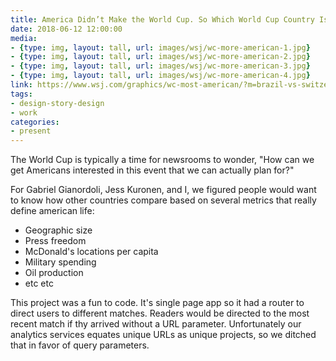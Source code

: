 ```yaml
---
title: America Didn’t Make the World Cup. So Which World Cup Country Is the Most American?
date: 2018-06-12 12:00:00
media:
- {type: img, layout: tall, url: images/wsj/wc-more-american-1.jpg}
- {type: img, layout: tall, url: images/wsj/wc-more-american-2.jpg}
- {type: img, layout: tall, url: images/wsj/wc-more-american-3.jpg}
- {type: img, layout: tall, url: images/wsj/wc-more-american-4.jpg}
link: https://www.wsj.com/graphics/wc-most-american/?m=brazil-vs-switzerland
tags:
- design-story-design
- work
categories:
- present
---
```


The World Cup is typically a time for newsrooms to wonder, "How can we get Americans interested in this event that we can actually plan for?"

For Gabriel Gianordoli, Jess Kuronen, and I, we figured people would want to know how other countries compare based on several metrics that really define american life:

- Geographic size
- Press freedom
- McDonald's locations per capita
- Military spending
- Oil production
- etc etc

This project was a fun to code. It's single page app so it had a router to direct users to different matches. Readers would be directed to the most recent match if thy arrived without a URL parameter. Unfortunately our analytics services equates unique URLs as unique projects, so we ditched that in favor of query parameters. 